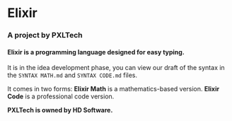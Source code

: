 # Elixir
### A project by PXLTech

#### Elixir is a programming language designed for easy typing.
It is in the idea development phase, you can view our draft of the syntax in the `SYNTAX MATH.md` and `SYNTAX CODE.md` files.

It comes in two forms:
**Elixir Math** is a mathematics-based version.
**Elixir Code** is a professional code version.

**PXLTech is owned by HD Software.**
